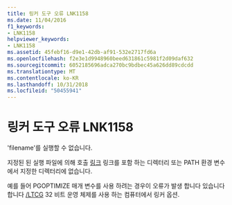 ```yaml
---
title: 링커 도구 오류 LNK1158
ms.date: 11/04/2016
f1_keywords:
- LNK1158
helpviewer_keywords:
- LNK1158
ms.assetid: 45febf16-d9e1-42db-af91-532e2717fd6a
ms.openlocfilehash: f2e3e1d9948960beed631861c5981f2d09daf632
ms.sourcegitcommit: 6052185696adca270bc9bdbec45a626dd89cdcdd
ms.translationtype: MT
ms.contentlocale: ko-KR
ms.lasthandoff: 10/31/2018
ms.locfileid: "50455941"
---
```

# <a name="linker-tools-error-lnk1158"></a>링커 도구 오류 LNK1158

'filename'를 실행할 수 없습니다.

지정된 된 실행 파일에 의해 호출 [링크](../../build/reference/linker-command-line-syntax.md) 링크를 포함 하는 디렉터리 또는 PATH 환경 변수에서 지정한 디렉터리에 없습니다.

예를 들어 PGOPTIMIZE 매개 변수를 사용 하려는 경우이 오류가 발생 합니다 있습니다 합니다 [/LTCG](../../build/reference/ltcg-link-time-code-generation.md) 32 비트 운영 체제를 사용 하는 컴퓨터에서 링커 옵션.